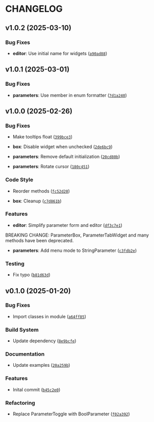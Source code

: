 # CHANGELOG


## v1.0.2 (2025-03-10)

### Bug Fixes

- **editor**: Use initial name for widgets
  ([`a90ad88`](https://github.com/beatreichenbach/qt-parameters/commit/a90ad88950c3a0b7b4a77eb7f8b0528bd4d025d9))


## v1.0.1 (2025-03-01)

### Bug Fixes

- **parameters**: Use member in enum formatter
  ([`7d1a240`](https://github.com/beatreichenbach/qt-parameters/commit/7d1a240ce2ee125de01af0024753595044f68599))


## v1.0.0 (2025-02-26)

### Bug Fixes

- Make tooltips float
  ([`399bce3`](https://github.com/beatreichenbach/qt-parameters/commit/399bce309d70937cf616848e05b7b66c5f2df351))

- **box**: Disable widget when unchecked
  ([`2de6bc9`](https://github.com/beatreichenbach/qt-parameters/commit/2de6bc935a26643ee85c094b7cd5fa458dad20f6))

- **parameters**: Remove default initialization
  ([`20cd80b`](https://github.com/beatreichenbach/qt-parameters/commit/20cd80b35d1508978f82df055870ab105c92b405))

- **parameters**: Rotate cursor
  ([`180c451`](https://github.com/beatreichenbach/qt-parameters/commit/180c451564606c72ae2d8beadc7ee5260deedd32))

### Code Style

- Reorder methods
  ([`fc52d20`](https://github.com/beatreichenbach/qt-parameters/commit/fc52d20bf7179404933f8536e9705bcc47174d76))

- **box**: Cleanup
  ([`c7d861b`](https://github.com/beatreichenbach/qt-parameters/commit/c7d861b4723fa04ee670cfbcd2a541d75469d934))

### Features

- **editor**: Simplify parameter form and editor
  ([`df3c7e1`](https://github.com/beatreichenbach/qt-parameters/commit/df3c7e1b30e16f7e34af2c7afa159e6d0766f0ce))

BREAKING CHANGE: ParameterBox, ParameterTabWidget and many methods have been deprecated.

- **parameters**: Add menu mode to StringParameter
  ([`c3fdb2e`](https://github.com/beatreichenbach/qt-parameters/commit/c3fdb2eeefc3eb9e435c69b6503458201cb1084d))

### Testing

- Fix typo
  ([`b81d63d`](https://github.com/beatreichenbach/qt-parameters/commit/b81d63dc53be242f55deda06a33a61e5294e3cdb))


## v0.1.0 (2025-01-20)

### Bug Fixes

- Import classes in module
  ([`a64ff85`](https://github.com/beatreichenbach/qt-parameters/commit/a64ff85abe2378fcbef99ede087df90ec6a7d9bb))

### Build System

- Update dependency
  ([`8e9bcfe`](https://github.com/beatreichenbach/qt-parameters/commit/8e9bcfefcfe69fdc82c3b8466d1683e70c0898a1))

### Documentation

- Update examples
  ([`20a259b`](https://github.com/beatreichenbach/qt-parameters/commit/20a259bbdf4b8e4473c164f038013478d10db92d))

### Features

- Inital commit
  ([`b45c2e0`](https://github.com/beatreichenbach/qt-parameters/commit/b45c2e0a38967de637815d8a59749ab24bd3f3e1))

### Refactoring

- Replace ParameterToggle with BoolParameter
  ([`f02a392`](https://github.com/beatreichenbach/qt-parameters/commit/f02a392d6d70c6bec19af687826db7a589605aa6))
